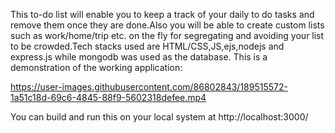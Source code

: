 This to-do list will enable you to keep a track of your daily to do tasks and remove them once they are done.Also you will be able to create custom lists such as work/home/trip etc. on the fly for segregating and avoiding your list to be crowded.Tech stacks used are HTML/CSS,JS,ejs,nodejs and express.js while mongodb was used as the database.
This is a demonstration of the working application:


https://user-images.githubusercontent.com/86802843/189515572-1a51c18d-69c6-4845-88f9-5602318defee.mp4


You can build and run this on your local system at http://localhost:3000/
